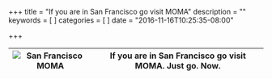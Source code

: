 +++
title = "If you are in San Francisco go visit MOMA"
description = ""
keywords = [
]
categories = [
]
date = "2016-11-16T10:25:35-08:00"

+++

| ![San Francisco MOMA](/img/sfmoma.jpg) | If you are in San Francisco go visit MOMA. Just go. Now. |
|----------------------------------------|----------------------------------------------------------|

<!--more-->
